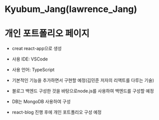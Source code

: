 # Kyubum_Jang(lawrence_Jang)

# 개인 포트폴리오 페이지

- creat react-app으로 생성

- 사용 IDE: VSCode

- 사용 언어: TypeScript

- 기본적인 기능을 추가하면서 구현할 예정(김민준 저자의 리액트를 다루는 기술)

- 블로그 백엔드 구성한 것을 바탕으로node.js를 사용하여 백엔드를 구성할 예정

- DB는 MongoDB 사용하여 구성

- react-blog 진행 후에 개인 포트폴리오 구성 예정